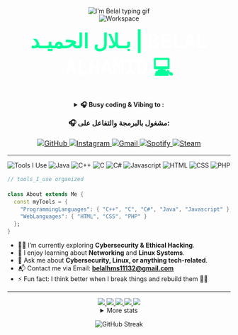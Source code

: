 <div align="center" width="50%">


<img src="https://readme-typing-svg.herokuapp.com?font=Orbitron&size=40&duration=4000&color=00FF99&center=true&vCenter=true&width=600&height=80&lines=I%27m+Belal" alt="I'm Belal typing gif" /><br>
<img src="https://github.com/SP-XD/SP-XD/blob/main/images/dev-working_rounded.gif?raw=true" alt="Workspace" width="40%" /><br>

<h1 style="font-size: 2.8rem; font-weight: bold; margin-top: 1rem; color: #00FF99;">
  بـلال الحميـد | <span style="font-family: monospace; color: #ffffff;">BELAL ALHAMID</span> 💻
</h1>

<details>
  <summary><strong>🎧 Busy coding & Vibing to :</strong></summary>
  <br>
  <a href="https://open.spotify.com/collection/tracks">
    <img src="https://spotify-readme.sp-xd.vercel.app/api/spotify" alt="Spotify Now Playing" />
  </a>
</details>

<p style="margin-top: 1rem; font-size: 1rem;">
  <strong>🎧 مشغول بالبرمجة والتفاعل على:</strong><br><br>
  <a href="https://github.com/Bilo-afk" target="_blank">
    <img src="https://img.shields.io/badge/GitHub-181717?style=flat&logo=github&logoColor=white" alt="GitHub"/>
  </a>
  <a href="https://www.instagram.com/bilo_220/" target="_blank">
    <img src="https://img.shields.io/badge/Instagram-E4405F?style=flat&logo=instagram&logoColor=white" alt="Instagram"/>
  </a>
  <a href="mailto:belalhms11132@gmail.com" target="_blank">
    <img src="https://img.shields.io/badge/Gmail-D14836?style=flat&logo=gmail&logoColor=white" alt="Gmail"/>
  </a>
  <a href="https://open.spotify.com/collection/tracks" target="_blank">
    <img src="https://img.shields.io/badge/Spotify-1DB954?style=flat&logo=spotify&logoColor=white" alt="Spotify"/>
  </a>
  <a href="https://steamcommunity.com/id/3_RB" target="_blank">
    <img src="https://img.shields.io/badge/Steam-171a21?style=flat&logo=steam&logoColor=white" alt="Steam"/>
  </a>
</p>

</div>

---

![Tools I Use](https://img.shields.io/badge/-%F0%9F%9A%80%20Tools%20I%20use-orange)
![Java](https://img.shields.io/badge/Java-ED8B00?style=flat&logo=java&logoColor=white)
![C++](https://img.shields.io/badge/C%2B%2B-00599C?style=flat&logo=c%2B%2B&logoColor=white)
![C](https://img.shields.io/badge/C-00599C?style=flat&logo=c&logoColor=white)
![C#](https://img.shields.io/badge/C%23-239120?style=flat&logo=c-sharp&logoColor=white)
![Javascript](https://img.shields.io/badge/JavaScript-323330?style=flat&logo=javascript&logoColor=F7DF1E)
![HTML](https://img.shields.io/badge/HTML5-E34F26?style=flat&logo=html5&logoColor=white)
![CSS](https://img.shields.io/badge/CSS3-1572B6?style=flat&logo=css3&logoColor=white)
![PHP](https://img.shields.io/badge/PHP-777BB4?style=flat&logo=php&logoColor=white)

```dart
// tools_I_use organized

class About extends Me {
  const myTools = {
    "ProgrammingLanguages": { "C++", "C", "C#", "Java", "Javascript" },
    "WebLanguages": { "HTML", "CSS", "PHP" }
  };
}
```

- 👨‍💻 I’m currently exploring **Cybersecurity & Ethical Hacking**.  
- 🧠 I enjoy learning about **Networking** and **Linux Systems**.  
- 💬 Ask me about **Cybersecurity, Linux, or anything tech-related**.  
- 📬 Contact me via Email: **belalhms11132@gmail.com**  
- ⚡ Fun fact: I think better when I break things and rebuild them 👨‍💻  

---

<div align="center">

<a href="https://github.com/Bilo-afk">
  <img src="https://github-profile-summary-cards.vercel.app/api/cards/profile-details?username=Bilo-afk&theme=nord_dark" />
  <img src="https://github-profile-summary-cards.vercel.app/api/cards/repos-per-language?username=Bilo-afk&theme=nord_dark" />
  <img src="https://github-profile-summary-cards.vercel.app/api/cards/most-commit-language?username=Bilo-afk&theme=nord_dark" />
  <img src="https://github-profile-summary-cards.vercel.app/api/cards/stats?username=Bilo-afk&theme=nord_dark" />
  <img src="https://github-profile-summary-cards.vercel.app/api/cards/productive-time?username=Bilo-afk&theme=nord_dark&utcOffset=3" />
</a>

<details>
<summary>More stats</summary>
<img src="https://raw.githubusercontent.com/SP-XD/profile-summary-cards/master/profile-summary-card-output/nord_dark/0-profile-details.svg" />
</details>

<!-- GitHub Streak -->
<p align="center">
  <img src="https://streak-stats.demolab.com?user=Bilo-afk&theme=gruvbox_duo&hide_border=true&border_radius=10&date_format=M%20j%5B%2C%20Y%5D" alt="GitHub Streak"/>
</p>

</div>
